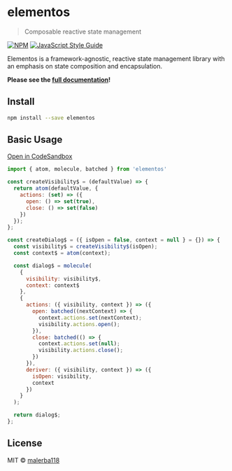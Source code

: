 # elementos

> Composable reactive state management

[![NPM](https://img.shields.io/npm/v/elementos.svg)](https://www.npmjs.com/package/elementos) [![JavaScript Style Guide](https://img.shields.io/badge/code_style-standard-brightgreen.svg)](https://standardjs.com)

Elementos is a framework-agnostic, reactive state management library with an emphasis on state composition and encapsulation.

**Please see the [full documentation](https://malerba118.github.io/elementos-docs)!**
 
## Install

```bash
npm install --save elementos
```

## Basic Usage

[Open in CodeSandbox](https://codesandbox.io/s/elementos-dialog-state-p02d5)

```jsx
import { atom, molecule, batched } from 'elementos'

const createVisibility$ = (defaultValue) => {
  return atom(defaultValue, {
    actions: (set) => ({
      open: () => set(true),
      close: () => set(false)
    })
  });
};

const createDialog$ = ({ isOpen = false, context = null } = {}) => {
  const visibility$ = createVisibility$(isOpen);
  const context$ = atom(context);

  const dialog$ = molecule(
    {
      visibility: visibility$,
      context: context$
    },
    {
      actions: ({ visibility, context }) => ({
        open: batched((nextContext) => {
          context.actions.set(nextContext);
          visibility.actions.open();
        }),
        close: batched(() => {
          context.actions.set(null);
          visibility.actions.close();
        })
      }),
      deriver: ({ visibility, context }) => ({
        isOpen: visibility,
        context
      })
    }
  );

  return dialog$;
};
```

## License

MIT © [malerba118](https://github.com/malerba118)
